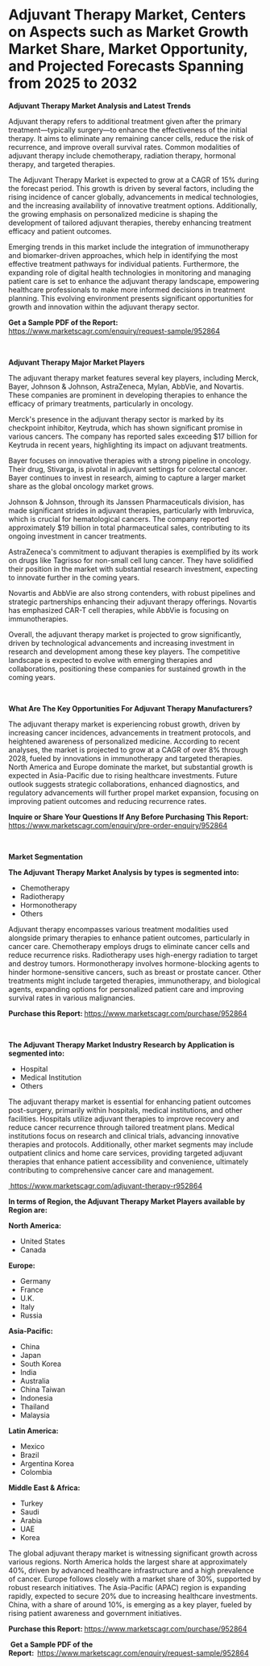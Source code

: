 <p><h1>Adjuvant Therapy Market, Centers on Aspects such as Market Growth Market Share, Market Opportunity, and Projected Forecasts Spanning from 2025 to 2032</h1></p><p><strong>Adjuvant Therapy Market Analysis and Latest Trends</strong></p>
<p><p>Adjuvant therapy refers to additional treatment given after the primary treatment—typically surgery—to enhance the effectiveness of the initial therapy. It aims to eliminate any remaining cancer cells, reduce the risk of recurrence, and improve overall survival rates. Common modalities of adjuvant therapy include chemotherapy, radiation therapy, hormonal therapy, and targeted therapies.</p><p>The Adjuvant Therapy Market is expected to grow at a CAGR of 15% during the forecast period. This growth is driven by several factors, including the rising incidence of cancer globally, advancements in medical technologies, and the increasing availability of innovative treatment options. Additionally, the growing emphasis on personalized medicine is shaping the development of tailored adjuvant therapies, thereby enhancing treatment efficacy and patient outcomes.</p><p>Emerging trends in this market include the integration of immunotherapy and biomarker-driven approaches, which help in identifying the most effective treatment pathways for individual patients. Furthermore, the expanding role of digital health technologies in monitoring and managing patient care is set to enhance the adjuvant therapy landscape, empowering healthcare professionals to make more informed decisions in treatment planning. This evolving environment presents significant opportunities for growth and innovation within the adjuvant therapy sector.</p></p>
<p><strong>Get a Sample PDF of the Report:&nbsp;</strong> <a href="https://www.marketscagr.com/enquiry/request-sample/952864?utm_campaign=2304&utm_medium=2&utm_source=Github&utm_content=ia&utm_term=18042025&utm_id=adjuvant-therapy">https://www.marketscagr.com/enquiry/request-sample/952864</a></p>
<p>&nbsp;</p>
<p><strong>Adjuvant Therapy Major Market Players</strong></p>
<p><p>The adjuvant therapy market features several key players, including Merck, Bayer, Johnson & Johnson, AstraZeneca, Mylan, AbbVie, and Novartis. These companies are prominent in developing therapies to enhance the efficacy of primary treatments, particularly in oncology.</p><p>Merck's presence in the adjuvant therapy sector is marked by its checkpoint inhibitor, Keytruda, which has shown significant promise in various cancers. The company has reported sales exceeding $17 billion for Keytruda in recent years, highlighting its impact on adjuvant treatments.</p><p>Bayer focuses on innovative therapies with a strong pipeline in oncology. Their drug, Stivarga, is pivotal in adjuvant settings for colorectal cancer. Bayer continues to invest in research, aiming to capture a larger market share as the global oncology market grows.</p><p>Johnson & Johnson, through its Janssen Pharmaceuticals division, has made significant strides in adjuvant therapies, particularly with Imbruvica, which is crucial for hematological cancers. The company reported approximately $19 billion in total pharmaceutical sales, contributing to its ongoing investment in cancer treatments.</p><p>AstraZeneca's commitment to adjuvant therapies is exemplified by its work on drugs like Tagrisso for non-small cell lung cancer. They have solidified their position in the market with substantial research investment, expecting to innovate further in the coming years.</p><p>Novartis and AbbVie are also strong contenders, with robust pipelines and strategic partnerships enhancing their adjuvant therapy offerings. Novartis has emphasized CAR-T cell therapies, while AbbVie is focusing on immunotherapies.</p><p>Overall, the adjuvant therapy market is projected to grow significantly, driven by technological advancements and increasing investment in research and development among these key players. The competitive landscape is expected to evolve with emerging therapies and collaborations, positioning these companies for sustained growth in the coming years.</p></p>
<p>&nbsp;</p>
<p><strong>What Are The Key Opportunities For Adjuvant Therapy Manufacturers?</strong></p>
<p><p>The adjuvant therapy market is experiencing robust growth, driven by increasing cancer incidences, advancements in treatment protocols, and heightened awareness of personalized medicine. According to recent analyses, the market is projected to grow at a CAGR of over 8% through 2028, fueled by innovations in immunotherapy and targeted therapies. North America and Europe dominate the market, but substantial growth is expected in Asia-Pacific due to rising healthcare investments. Future outlook suggests strategic collaborations, enhanced diagnostics, and regulatory advancements will further propel market expansion, focusing on improving patient outcomes and reducing recurrence rates.</p></p>
<p><strong>Inquire or Share Your Questions If Any Before Purchasing This Report:</strong> <a href="https://www.marketscagr.com/enquiry/pre-order-enquiry/952864?utm_campaign=2304&utm_medium=2&utm_source=Github&utm_content=ia&utm_term=18042025&utm_id=adjuvant-therapy">https://www.marketscagr.com/enquiry/pre-order-enquiry/952864</a></p>
<p>&nbsp;</p>
<p><strong>Market Segmentation</strong></p>
<p><strong>The Adjuvant Therapy Market Analysis by types is segmented into:</strong></p>
<p><ul><li>Chemotherapy</li><li>Radiotherapy</li><li>Hormonotherapy</li><li>Others</li></ul></p>
<p><p>Adjuvant therapy encompasses various treatment modalities used alongside primary therapies to enhance patient outcomes, particularly in cancer care. Chemotherapy employs drugs to eliminate cancer cells and reduce recurrence risks. Radiotherapy uses high-energy radiation to target and destroy tumors. Hormonotherapy involves hormone-blocking agents to hinder hormone-sensitive cancers, such as breast or prostate cancer. Other treatments might include targeted therapies, immunotherapy, and biological agents, expanding options for personalized patient care and improving survival rates in various malignancies.</p></p>
<p><strong>Purchase this Report:&nbsp;</strong><a href="https://www.marketscagr.com/purchase/952864?utm_campaign=2304&utm_medium=2&utm_source=Github&utm_content=ia&utm_term=18042025&utm_id=adjuvant-therapy">https://www.marketscagr.com/purchase/952864</a></p>
<p>&nbsp;</p>
<p><strong>The Adjuvant Therapy Market Industry Research by Application is segmented into:</strong></p>
<p><ul><li>Hospital</li><li>Medical Institution</li><li>Others</li></ul></p>
<p><p>The adjuvant therapy market is essential for enhancing patient outcomes post-surgery, primarily within hospitals, medical institutions, and other facilities. Hospitals utilize adjuvant therapies to improve recovery and reduce cancer recurrence through tailored treatment plans. Medical institutions focus on research and clinical trials, advancing innovative therapies and protocols. Additionally, other market segments may include outpatient clinics and home care services, providing targeted adjuvant therapies that enhance patient accessibility and convenience, ultimately contributing to comprehensive cancer care and management.</p></p>
<p><a href="https://www.marketscagr.com/adjuvant-therapy-r952864?utm_campaign=2304&utm_medium=2&utm_source=Github&utm_content=ia&utm_term=18042025&utm_id=adjuvant-therapy">&nbsp;https://www.marketscagr.com/adjuvant-therapy-r952864</a></p>
<p><strong>In terms of Region, the Adjuvant Therapy Market Players available by Region are:</strong></p>
<p>
    <p> <strong> North America: </strong>
        <ul>
            <li>United States</li>
            <li>Canada</li>
        </ul>
        </p> 
    <p> <strong> Europe: </strong>
        <ul>
            <li>Germany</li>
            <li>France</li>
            <li>U.K.</li>
            <li>Italy</li>
            <li>Russia</li>
        </ul>
        </p> 
    <p> <strong> Asia-Pacific: </strong>
        <ul>
            <li>China</li>
            <li>Japan</li>
            <li>South Korea</li>
            <li>India</li>
            <li>Australia</li>
            <li>China Taiwan</li>
            <li>Indonesia</li>
            <li>Thailand</li>
            <li>Malaysia</li>
        </ul>
        </p> 
    <p> <strong> Latin America: </strong>
        <ul>
            <li>Mexico</li>
            <li>Brazil</li>
            <li>Argentina Korea</li>
            <li>Colombia</li>
        </ul>
        </p> 
    <p> <strong> Middle East & Africa: </strong>
        <ul>
            <li>Turkey</li>
            <li>Saudi</li>
            <li>Arabia</li>
            <li>UAE</li>
            <li>Korea</li>
        </ul>
    </p>
    </p>
<p><p>The global adjuvant therapy market is witnessing significant growth across various regions. North America holds the largest share at approximately 40%, driven by advanced healthcare infrastructure and a high prevalence of cancer. Europe follows closely with a market share of 30%, supported by robust research initiatives. The Asia-Pacific (APAC) region is expanding rapidly, expected to secure 20% due to increasing healthcare investments. China, with a share of around 10%, is emerging as a key player, fueled by rising patient awareness and government initiatives.</p></p>
<p><strong>Purchase this Report: </strong><a href="https://www.marketscagr.com/purchase/952864?utm_campaign=2304&utm_medium=2&utm_source=Github&utm_content=ia&utm_term=18042025&utm_id=adjuvant-therapy">https://www.marketscagr.com/purchase/952864</a></p>
<p>&nbsp;<strong>Get a Sample PDF of the Report:&nbsp;&nbsp;</strong><a href="https://www.marketscagr.com/enquiry/request-sample/952864?utm_campaign=2304&utm_medium=2&utm_source=Github&utm_content=ia&utm_term=18042025&utm_id=adjuvant-therapy">https://www.marketscagr.com/enquiry/request-sample/952864</a></p>
<p><strong></strong></p>
<p><p></p><p></p><p></p></p>